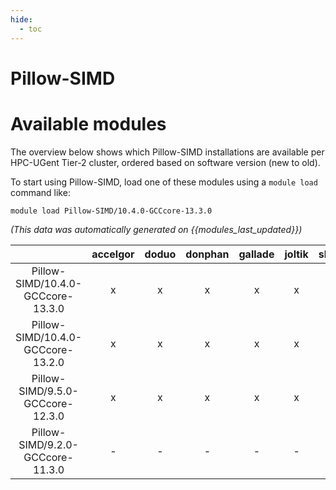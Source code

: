 ```yaml
---
hide:
  - toc
---
```


Pillow-SIMD
===========

# Available modules


The overview below shows which Pillow-SIMD installations are available per HPC-UGent Tier-2 cluster, ordered based on software version (new to old).

To start using Pillow-SIMD, load one of these modules using a `module load` command like:

```shell
module load Pillow-SIMD/10.4.0-GCCcore-13.3.0
```

*(This data was automatically generated on {{modules_last_updated}})*  

| |accelgor|doduo|donphan|gallade|joltik|shinx|
| :---: | :---: | :---: | :---: | :---: | :---: | :---: |
|Pillow-SIMD/10.4.0-GCCcore-13.3.0|x|x|x|x|x|x|
|Pillow-SIMD/10.4.0-GCCcore-13.2.0|x|x|x|x|x|x|
|Pillow-SIMD/9.5.0-GCCcore-12.3.0|x|x|x|x|x|x|
|Pillow-SIMD/9.2.0-GCCcore-11.3.0|-|-|-|-|-|x|
